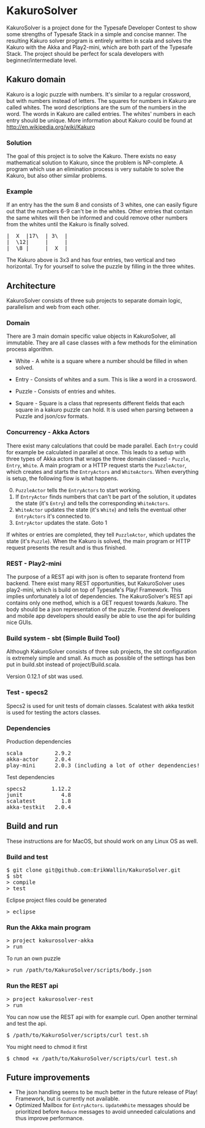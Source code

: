 # KakuroSolver
KakuroSolver is a project done for the Typesafe Developer Contest to show some strengths of Typesafe Stack in a simple and concise manner. The resulting Kakuro solver program is entirely written in scala and solves the Kakuro with the Akka and Play2-mini, which are both part of the Typesafe Stack. The project should be perfect for scala developers with beginner/intermediate level.

## Kakuro domain
Kakuro is a logic puzzle with numbers. It's similar to a regular crossword, but with numbers instead of letters. The squares for numbers in Kakuro are called whites. The word descriptions are the sum of the numbers in the word. The words in Kakuro are called entries. The whites' numbers in each entry should be unique. More information about Kakuro could be found at http://en.wikipedia.org/wiki/Kakuro

### Solution
The goal of this project is to solve the Kakuro. There exists no easy mathematical solution to Kakuro, since the problem is NP-complete. A program which use an elimination process is very suitable to solve the Kakuro, but also other similar problems.

### Example
If an entry has the the sum 8 and consists of 3 whites, one can easily figure out that the numbers 6-9 can't be in the whites. Other entries that contain the same whites will then be informed and could remove other numbers from the whites until the Kakuro is finally solved.

<pre>
|  X  |17\  | 3\  | 
|  \12|     |     |
|  \8 |     |  X  |
</pre>

The Kakuro above is 3x3 and has four entries, two vertical and two horizontal. Try for yourself to solve the puzzle by filling in the three whites.

## Architecture
KakuroSolver consists of three sub projects to separate domain logic, parallelism and web from each other.

### Domain
There are 3 main domain specific value objects in KakuroSolver, all immutable. They are all case classes with a few methods for the elimination process algorithm.

* White - A white is a square where a number should be filled in when solved.
* Entry - Consists of whites and a sum. This is like a word in a crossword.
* Puzzle - Consists of entries and whites.

* Square - Square is a class that represents different fields that each square in a kakuro puzzle can hold. It is used when parsing between a Puzzle and json/csv formats.

### Concurrency - Akka Actors
There exist many calculations that could be made parallel. Each <code>Entry</code> could for example be calculated in parallel at once. This leads to a setup with three types of Akka actors that wraps the three domain classed - <code>Puzzle</code>, <code>Entry</code>, <code>White</code>. A main program or a HTTP request starts the <code>PuzzleActor</code>, which creates and starts the <code>EntryActors</code> and <code>WhiteActors</code>. When everything is setup, the following flow is what happens.

0. <code>PuzzleActor</code> tells the <code>EntryActors</code> to start working.
1. If <code>EntryActor</code> finds numbers that can't be part of the solution, it updates the state (it's <code>Entry</code>) and tells the corresponding <code>WhiteActors</code>.
2. <code>WhiteActor</code> updates the state (it's <code>White</code>) and tells the eventual other <code>EntryActors</code> it's connected to.
3. <code>EntryActor</code> updates the state. Goto 1

If whites or entries are completed, they tell <code>PuzzleActor</code>, which updates the state (it's <code>Puzzle</code>). When the Kakuro is solved, the main program or HTTP request presents the result and is thus finished.  

### REST - Play2-mini
The purpose of a REST api with json is often to separate frontend from backend. There exist many REST opportunities, but KakuroSolver uses play2-mini, which is build on top of Typesafe's Play! Framework. This implies unfortunately a lot of dependencies. The KakuroSolver's REST api contains only one method, which is a GET request towards /kakuro. The body should be a json representation of the puzzle. Frontend developers and mobile app developers should easily be able to use the api for building nice GUIs.

### Build system - sbt (Simple Build Tool)
Although KakuroSolver consists of three sub projects, the sbt configuration is extremely simple and small. As much as possible of the settings has ben put in build.sbt instead of project/Build.scala.

Version 0.12.1 of sbt was used.

### Test - specs2
Specs2 is used for unit tests of domain classes.
Scalatest with akka testkit is used for testing the actors classes.

### Dependencies
Production dependencies
<pre>
scala          2.9.2
akka-actor     2.0.4
play-mini      2.0.3 (including a lot of other dependencies!)
</pre>

Test dependencies
<pre>
specs2        1.12.2
junit            4.8
scalatest        1.8
akka-testkit   2.0.4
</pre>

## Build and run
These instructions are for MacOS, but should work on any Linux OS as well.

### Build and test
<pre>
$ git clone git@github.com:ErikWallin/KakuroSolver.git
$ sbt
> compile
> test
</pre>
Eclipse project files could be generated
<pre>
> eclipse
</pre>

### Run the Akka main program
<pre>
> project kakurosolver-akka
> run
</pre>
To run an own puzzle
<pre>
> run /path/to/KakuroSolver/scripts/body.json
</pre>

### Run the REST api
<pre>
> project kakurosolver-rest
> run
</pre>
You can now use the REST api with for example curl. Open another terminal and test the api.
<pre>
$ /path/to/KakuroSolver/scripts/curl_test.sh
</pre>
You might need to chmod it first
<pre>
$ chmod +x /path/to/KakuroSolver/scripts/curl_test.sh 
</pre>

## Future improvements
* The json handling seems to be much better in the future release of Play! Framework, but is currently not available.
* Optimized Mailbox for <code>EntryActors</code>. <code>UpdateWhite</code> messages should be prioritized before <code>Reduce</code> messages to avoid unneeded calculations and thus improve performance.

